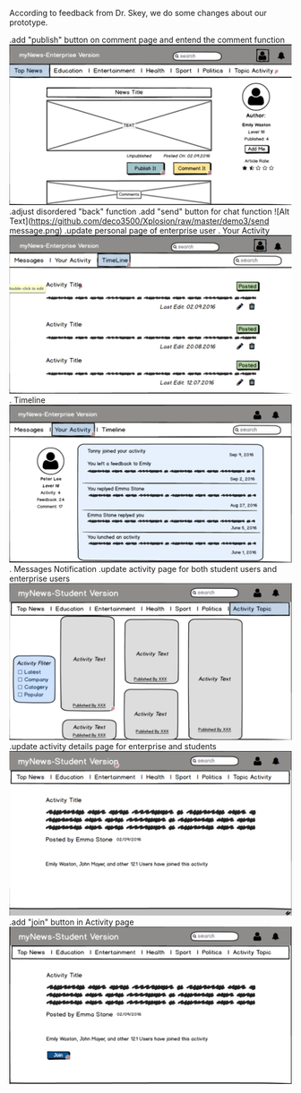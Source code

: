 According to feedback from Dr. Skey, we do some changes about our prototype.

.add "publish" button on comment page and entend the comment function
![Alt Text](https://github.com/deco3500/Xplosion/raw/master/demo3/button_publish.png)
.adjust disordered "back" function
.add "send" button for chat function
![Alt Text](https://github.com/deco3500/Xplosion/raw/master/demo3/send message.png)
.update personal page of enterprise user
  . Your Activity
  ![Alt Text](https://github.com/deco3500/Xplosion/raw/master/demo3/acivity_enterprise.png)
  . Timeline
  ![Alt Text](https://github.com/deco3500/Xplosion/raw/master/demo3/timeline_enterprise.png)
  . Messages Notification
.update activity page for both student users and enterprise users
![Alt Text](https://github.com/deco3500/Xplosion/raw/master/demo3/activity_students.png)
.update activity details page for enterprise and students
![Alt Text](https://github.com/deco3500/Xplosion/raw/master/demo3/detail_activity.png)
.add "join" button in Activity page
![Alt Text](https://github.com/deco3500/Xplosion/raw/master/demo3/button_joinactivity.png)


